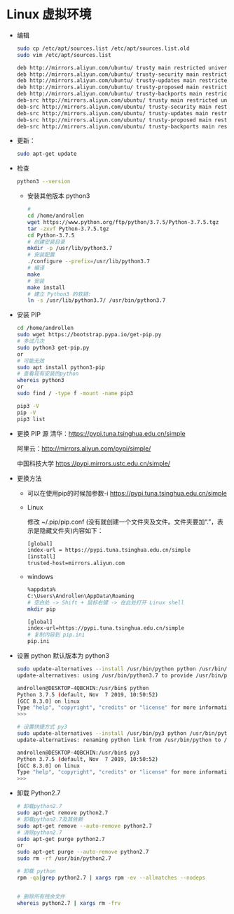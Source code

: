 # Linux 虚拟环境

- 编辑

  ```sh
  sudo cp /etc/apt/sources.list /etc/apt/sources.list.old
  sudo vim /etc/apt/sources.list

  deb http://mirrors.aliyun.com/ubuntu/ trusty main restricted universe multiverse
  deb http://mirrors.aliyun.com/ubuntu/ trusty-security main restricted universe multiverse
  deb http://mirrors.aliyun.com/ubuntu/ trusty-updates main restricted universe multiverse
  deb http://mirrors.aliyun.com/ubuntu/ trusty-proposed main restricted universe multiverse
  deb http://mirrors.aliyun.com/ubuntu/ trusty-backports main restricted universe multiverse
  deb-src http://mirrors.aliyun.com/ubuntu/ trusty main restricted universe multiverse
  deb-src http://mirrors.aliyun.com/ubuntu/ trusty-security main restricted universe multiverse
  deb-src http://mirrors.aliyun.com/ubuntu/ trusty-updates main restricted universe multiverse
  deb-src http://mirrors.aliyun.com/ubuntu/ trusty-proposed main restricted universe multiverse
  deb-src http://mirrors.aliyun.com/ubuntu/ trusty-backports main restricted universe multiverse
  ```

- 更新：

  ```sh
  sudo apt-get update
  ```

- 检查

  ```sh
  python3 --version
  ```

  - 安装其他版本 python3

    ```sh
    #
    cd /home/androllen
    wget https://www.python.org/ftp/python/3.7.5/Python-3.7.5.tgz
    tar -zxvf Python-3.7.5.tgz
    cd Python-3.7.5
    # 创建安装目录
    mkdir -p /usr/lib/python3.7
    # 安装配置
    ./configure --prefix=/usr/lib/python3.7
    # 编译
    make
    # 安装
    make install
    # 建立 Python3 的软链:
    ln -s /usr/lib/python3.7/ /usr/bin/python3.7
    ```

- 安装 PIP

  ```sh
  cd /home/androllen
  sudo wget https://bootstrap.pypa.io/get-pip.py
  # 多试几次
  sudo python3 get-pip.py
  or
  # 可能无效
  sudo apt install python3-pip
  # 查看现有安装的python
  whereis python3
  or
  sudo find / -type f -mount -name pip3

  pip3 -V
  pip -V
  pip3 list
  ```

- 更换 PIP 源
  清华：<https://pypi.tuna.tsinghua.edu.cn/simple>

  阿里云：<http://mirrors.aliyun.com/pypi/simple/>

  中国科技大学 <https://pypi.mirrors.ustc.edu.cn/simple/>

- 更换方法
  - 可以在使用pip的时候加参数-i <https://pypi.tuna.tsinghua.edu.cn/simple>

  - Linux

    修改 ~/.pip/pip.conf (没有就创建一个文件夹及文件。文件夹要加“.”，表示是隐藏文件夹)内容如下：

    ```sh
    [global]
    index-url = https://pypi.tuna.tsinghua.edu.cn/simple
    [install]
    trusted-host=mirrors.aliyun.com
    ```

  - windows

    ```sh
    %appdata%
    C:\Users\Androllen\AppData\Roaming
    # 空白处 -> Shift + 鼠标右键 -> 在此处打开 Linux shell
    mkdir pip

    [global]
    index-url=https://pypi.tuna.tsinghua.edu.cn/simple
    # 复制内容到 pip.ini
    pip.ini
    ```

- 设置 python 默认版本为 python3

  ```sh
  sudo update-alternatives --install /usr/bin/python python /usr/bin/python3 150
  update-alternatives: using /usr/bin/python3.7 to provide /usr/bin/python (python) in auto mode

  androllen@DESKTOP-4QBCHIN:/usr/bin$ python
  Python 3.7.5 (default, Nov  7 2019, 10:50:52)
  [GCC 8.3.0] on linux
  Type "help", "copyright", "credits" or "license" for more information.
  >>>

  # 设置快捷方式 py3
  sudo update-alternatives --install /usr/bin/py3 python /usr/bin/python3.7 150
  update-alternatives: renaming python link from /usr/bin/python to /usr/bin/py3

  androllen@DESKTOP-4QBCHIN:/usr/bin$ py3
  Python 3.7.5 (default, Nov  7 2019, 10:50:52)
  [GCC 8.3.0] on linux
  Type "help", "copyright", "credits" or "license" for more information.
  >>>
  ```

- 卸载 Python2.7

  ```sh
  # 卸载python2.7
  sudo apt-get remove python2.7
  # 卸载python2.7及其依赖
  sudo apt-get remove --auto-remove python2.7
  # 消除python2.7
  sudo apt-get purge python2.7
  or
  sudo apt-get purge --auto-remove python2.7
  sudo rm -rf /usr/bin/python2.7

  # 卸载 python
  rpm -qa|grep python2.7 | xargs rpm -ev --allmatches --nodeps

  
  # 删除所有残余文件
  whereis python2.7 | xargs rm -frv
  ```
